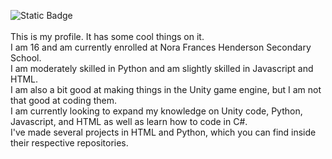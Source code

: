 ![Static Badge](https://img.shields.io/badge/Spencer%20Langdon-Nora%20Frances%20Henderson-azure)<br><br>
This is my profile. It has some cool things on it.<br>
I am 16 and am currently enrolled at Nora Frances Henderson Secondary School.<br>
I am moderately skilled in Python and am slightly skilled in Javascript and HTML.<br>
I am also a bit good at making things in the Unity game engine, but I am not that good at coding them.<br>
I am currently looking to expand my knowledge on Unity code, Python, Javascript, and HTML as well as learn how to code in C#.<br>
I've made several projects in HTML and Python, which you can find inside their respective repositories.
